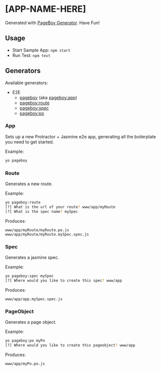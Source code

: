 # [APP-NAME-HERE]

Generated with [PageBoy Generator](https://github.com/mranosa/generator-pageboy). Have Fun!

## Usage

- Start Sample App: `npm start`
- Run Test: `npm test`

## Generators

Available generators:

* E2E
    - [pageboy](#app) (aka [pageboy:app](#app))
    - [pageboy:route](#route)
    - [pageboy:spec](#spec)
    - [pageboy:po](#pageobject)

### App
Sets up a new Protractor + Jasmine e2e app, generating all the boilerplate you need to get started.

Example:
```bash
yo pageboy
```

### Route
Generates a new route.

Example:
```bash
yo pageboy:route
[?] What is the url of your route? www/app/myRoute
[?] What is the spec name? mySpec
```

Produces:

    www/app/myRoute/myRoute.po.js
    www/app/myRoute/myRoute.mySpec.spec.js

### Spec
Generates a jasmine spec.

Example:
```bash
yo pageboy:spec mySpec
[?] Where would you like to create this spec? www/app
```

Produces:

    www/app/app.mySpec.spec.js

### PageObject
Generates a page object.

Example:
```bash
yo pageboy:po myPo
[?] Where would you like to create this pageobject? www/app
```

Produces:

    www/app/myPo.po.js